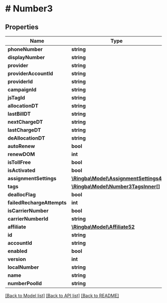 # # Number3

## Properties

Name | Type | Description | Notes
------------ | ------------- | ------------- | -------------
**phoneNumber** | **string** |  |
**displayNumber** | **string** |  |
**provider** | **string** |  |
**providerAccountId** | **string** |  |
**providerId** | **string** |  |
**campaignId** | **string** |  | [optional]
**jsTagId** | **string** |  | [optional]
**allocationDT** | **string** |  |
**lastBillDT** | **string** |  |
**nextChargeDT** | **string** |  |
**lastChargeDT** | **string** |  |
**deAllocationDT** | **string** |  |
**autoRenew** | **bool** |  |
**renewDOM** | **int** |  |
**isTollFree** | **bool** |  |
**isActivated** | **bool** |  |
**assignmentSettings** | [**\Ringba\Model\AssignmentSettings4**](AssignmentSettings4.md) |  |
**tags** | [**\Ringba\Model\Number3TagsInner[]**](Number3TagsInner.md) |  | [optional]
**deallocFlag** | **bool** |  |
**failedRechargeAttempts** | **int** |  |
**isCarrierNumber** | **bool** |  |
**carrierNumberId** | **string** |  |
**affiliate** | [**\Ringba\Model\Affiliate52**](Affiliate52.md) |  | [optional]
**id** | **string** |  |
**accountId** | **string** |  |
**enabled** | **bool** |  |
**version** | **int** |  |
**localNumber** | **string** |  | [optional]
**name** | **string** |  | [optional]
**numberPoolId** | **string** |  | [optional]

[[Back to Model list]](../../README.md#models) [[Back to API list]](../../README.md#endpoints) [[Back to README]](../../README.md)
